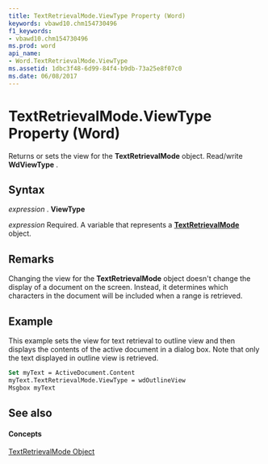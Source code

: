 ```yaml
---
title: TextRetrievalMode.ViewType Property (Word)
keywords: vbawd10.chm154730496
f1_keywords:
- vbawd10.chm154730496
ms.prod: word
api_name:
- Word.TextRetrievalMode.ViewType
ms.assetid: 1dbc3f48-6d99-84f4-b9db-73a25e8f07c0
ms.date: 06/08/2017
---
```



# TextRetrievalMode.ViewType Property (Word)

Returns or sets the view for the  **TextRetrievalMode** object. Read/write **WdViewType** .


## Syntax

 _expression_ . **ViewType**

 _expression_ Required. A variable that represents a **[TextRetrievalMode](textretrievalmode-object-word.md)** object.


## Remarks

Changing the view for the  **TextRetrievalMode** object doesn't change the display of a document on the screen. Instead, it determines which characters in the document will be included when a range is retrieved.


## Example

This example sets the view for text retrieval to outline view and then displays the contents of the active document in a dialog box. Note that only the text displayed in outline view is retrieved.


```vb
Set myText = ActiveDocument.Content 
myText.TextRetrievalMode.ViewType = wdOutlineView 
Msgbox myText
```


## See also


#### Concepts


[TextRetrievalMode Object](textretrievalmode-object-word.md)

